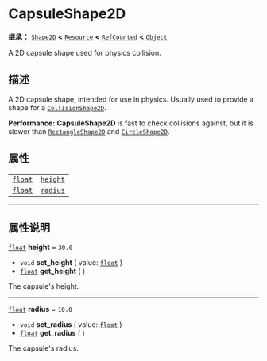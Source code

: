 <!-- ⚠ 请勿编辑本文件 ⚠ -->
<!-- 本文档使用脚本从 WeDot 引擎源码仓库生成。 -->
<!-- 生成脚本：https://github.com/WeDot-Engine/WeDot/tree/4.3/doc/tools/make_md.py； -->
<!-- 原文件：https://github.com/WeDot-Engine/WeDot/tree/4.3/doc/classes/CapsuleShape2D.xml。 -->

<div id="_class_capsuleshape2d"></div>

# CapsuleShape2D

**继承：** [`Shape2D`](class_shape2d.md) **<** [`Resource`](class_resource.md) **<** [`RefCounted`](class_refcounted.md) **<** [`Object`](class_object.md)

A 2D capsule shape used for physics collision.

## 描述

A 2D capsule shape, intended for use in physics. Usually used to provide a shape for a [`CollisionShape2D`](class_collisionshape2d.md).

 **Performance:** **CapsuleShape2D** is fast to check collisions against, but it is slower than [`RectangleShape2D`](class_rectangleshape2d.md) and [`CircleShape2D`](class_circleshape2d.md).

## 属性

|||
|:-:|:--|
| [`float`](class_float.md) | [`height`](class_capsuleshape2d.md#class_capsuleshape2d_property_height) | ``30.0`` |
| [`float`](class_float.md) | [`radius`](class_capsuleshape2d.md#class_capsuleshape2d_property_radius) | ``10.0`` |

<!-- rst-class:: classref-section-separator -->

---

## 属性说明

<div id="_class_capsuleshape2d_property_height"></div>

[`float`](class_float.md) **height** = ``30.0`` <div id="class_capsuleshape2d_property_height"></div>

- `void` **set_height** ( value: [`float`](class_float.md) )
- [`float`](class_float.md) **get_height** ( )

The capsule's height.

<!-- rst-class:: classref-item-separator -->

---

<div id="_class_capsuleshape2d_property_radius"></div>

[`float`](class_float.md) **radius** = ``10.0`` <div id="class_capsuleshape2d_property_radius"></div>

- `void` **set_radius** ( value: [`float`](class_float.md) )
- [`float`](class_float.md) **get_radius** ( )

The capsule's radius.

[^virtual]: 本方法通常需要用户覆盖才能生效。
[^const]: 本方法无副作用，不会修改该实例的任何成员变量。
[^vararg]: 本方法除了能接受在此处描述的参数外，还能够继续接受任意数量的参数。
[^constructor]: 本方法用于构造某个类型。
[^static]: 调用本方法无需实例，可直接使用类名进行调用。
[^operator]: 本方法描述的是使用本类型作为左操作数的有效运算符。
[^bitfield]: 这个值是由下列位标志构成位掩码的整数。
[^void]: 无返回值。
